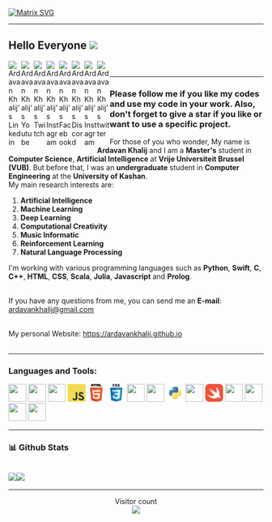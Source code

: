 [![Matrix SVG](https://raw.githubusercontent.com/rodrigograca31/rodrigograca31/master/matrix.svg)](https://www.youtube.com/watch?v=SDkAGkd4NLc) 
<br/>
<hr>

## Hello Everyone <img src="https://media.giphy.com/media/hvRJCLFzcasrR4ia7z/giphy.gif" width="28">

<a href="https://www.linkedin.com/in/ardavan-khalij/">
  <img align="left" alt="Ardavan Khalij's Linkedin" width="25px" src="https://github.com/gauravghongde/social-icons/blob/master/PNG/Color/LinkedIN.png" />
<a href="https://www.youtube.com/channel/UCYP81Ay41cZFnR0-Qx4-9Hw">
  <img align="left" alt="Ardavan Khalij's Youtube" width="25px" src="https://github.com/gauravghongde/social-icons/blob/master/PNG/Color/Youtube.png" />
</a>
<a href="https://www.twitch.tv/ardavan_khalij">
  <img align="left" alt="Ardavan Khalij's Twitch" width="25px" src="https://upload.wikimedia.org/wikipedia/commons/d/dd/LOGO_TWITCH_CAR_JE_LIVE_SUR_TWITCH_ET_J%27AI_60_000_ABONEE.png" />
</a>
<a href="https://www.instagram.com/ardavan.a_khalij/">
  <img align="left" alt="Ardavan Khalij's Instagram" width="25px" src="https://raw.githubusercontent.com/Raymo111/Raymo111/master/socials/instagram.svg" />
</a>
<a href="https://www.facebook.com/ardavan.khalij">
  <img align="left" alt="Ardavan Khalij's Facebook" width="25px" src="https://cdn-icons-png.flaticon.com/512/2111/2111398.png" />
</a>
<a href="https://www.discord.com/ardavan_khalij/">
  <img align="left" alt="Ardavan Khalij's Discord" width="25px" src="https://github.com/gauravghongde/social-icons/blob/master/PNG/Color/Discord.png" />
</a>
<a href="https://www.instagram.com/ardavan_music/">
  <img align="left" alt="Ardavan Khalij's Instagram" width="25px" src="https://raw.githubusercontent.com/Raymo111/Raymo111/master/socials/instagram.svg" />
</a>
<a href="https://twitter.com/ardavan_khalij">
  <img align="left" alt="Ardavan Khalij's twitter" width="25px" src="https://github.com/gauravghongde/social-icons/blob/master/PNG/Color/Twitter.png" />
</a>
<br/>
<hr>

### Please follow me if you like my codes and use my code in your work. Also, don't forget to give a star if you like or want to use a specific project.

For those of you who wonder, My name is **Ardavan Khalij** and I am a **Master's** student in **Computer Science**, **Artificial Intelligence** at **Vrije Universiteit Brussel (VUB)**. But before that, I was an **undergraduate** student in **Computer Engineering** at the **University of Kashan**.<br/>
My main research interests are:<br/>
1. **Artificial Intelligence**
2. **Machine Learning**
3. **Deep Learning**
4. **Computational Creativity**
5. **Music Informatic**<br/>
6. **Reinforcement Learning**
7. **Natural Language Processing**

I'm working with various programming languages such as **Python**, **Swift**, **C**, **C++**, **HTML**, **CSS**, **Scala**, **Julia**, **Javascript** and **Prolog**.<br/><br/>

<!-- I’m currently focused on my university courses such as **Deep Learning**, **Reinforcement Learning**, **Computational Game Theory**, and **Natural Language Processing** and my masters thesis under supervision of Dr. Geraint Wiggins and Dr. Nicholas Harley about **creativity in traditional Iranian music**.<br/><br/>
 -->
If you have any questions from me, you can send me an **E-mail**:<br/>
ardavankhalij@gmail.com<br/><br/>

My personal Website: https://ardavankhalij.github.io <br/><br/>
<hr>

### Languages and Tools:  

<code><img height="35" width="35" src="https://cdn-icons-png.flaticon.com/512/6132/6132220.png"></code>
<code><img height="35" width="35" src="https://cdn.icon-icons.com/icons2/2107/PNG/512/file_type_prolog_icon_130230.png"></code>
<code><img height="35" width="35" src ="https://upload.wikimedia.org/wikipedia/commons/thumb/4/48/Lisp_logo.svg/1200px-Lisp_logo.svg.png"></code>
<code><img height="35" width="35" src="https://raw.githubusercontent.com/github/explore/80688e429a7d4ef2fca1e82350fe8e3517d3494d/topics/javascript/javascript.png"></code>
<code><img height="35" width="35" src="https://raw.githubusercontent.com/github/explore/80688e429a7d4ef2fca1e82350fe8e3517d3494d/topics/html/html.png"></code>
<code><img height="35" width="35" src="https://raw.githubusercontent.com/github/explore/80688e429a7d4ef2fca1e82350fe8e3517d3494d/topics/css/css.png"></code>
<code><img height="35" width="35" src="https://cdn.icon-icons.com/icons2/2415/PNG/512/c_line_logo_icon_146612.png"></code>
<code><img height="35" width="35" src="https://cdn.icon-icons.com/icons2/2107/PNG/512/file_type_cpp_icon_130670.png"></code>
<code><img height="35" width="35" src="https://raw.githubusercontent.com/github/explore/80688e429a7d4ef2fca1e82350fe8e3517d3494d/topics/python/python.png"></code>
<code><img height="35" width="35" src="https://cdn.icon-icons.com/icons2/2107/PNG/512/file_type_git_icon_130581.png"></code>
<code><img height="35" width="35" src="https://raw.githubusercontent.com/github/explore/80688e429a7d4ef2fca1e82350fe8e3517d3494d/topics/swift/swift.png"></code>
<code><img height="35" width="35" src="https://cdn.icon-icons.com/icons2/2699/PNG/512/postgresql_logo_icon_170835.png"></code>
<code><img height="35" width="35" src ="https://user-images.githubusercontent.com/44583966/144753958-66a3611b-262c-4f0b-8a66-cf18f7635c1e.png"></code>
<code><img height="35" width="35" src ="https://cdn.goconqr.com/uploads/multiple_choice_question/image/1739897/desktop_b5ab7b14-47d1-4f3d-9d2a-bdf20701290e.jpeg"></code>
<code><img height="35" width="35" src ="https://user-images.githubusercontent.com/46625993/103519899-5e9f9400-4e87-11eb-9898-7117369f44a1.png"></code>
<br/>
<hr>

### 📊 Github Stats
<br>
<a href="https://www.adamalston.com/"><img height="137px" src="https://github-readme-stats.vercel.app/api?username=ArdavanKhalij&hide_title=true&hide_border=true&show_icons=true&include_all_commits=true&count_private=true&line_height=21&text_color=000&icon_color=000&bg_color=0,ea6161,ffc64d,fffc4d,52fa5a&theme=graywhite" /><!-- wi*quL3fcV --><img height="137px" src="https://github-readme-stats.vercel.app/api/top-langs/?username=ArdavanKhalij&hide=html&hide_title=true&hide_border=true&layout=compact&langs_count=6&exclude_repo=comp426,Redventures-Movie-Quotes&text_color=000&icon_color=fff&bg_color=0,52fa5a,4dfcff,c64dff&theme=graywhite" /></a>
<br/>
<hr>

<p align="center"> 
  Visitor count<br>
  <img src="https://profile-counter.glitch.me/ArdavanKhalij/count.svg" />
</p>
